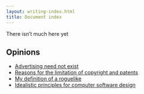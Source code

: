 ```yaml
---
layout: writing-index.html
title: Document index
---
```


<div id="left-comment">

There isn’t much here yet

</div>

<article>

# Opinions

- [Advertising need not exist](/writing/2024-advertising)
- [Reasons for the limitation of copyright and patents](/writing/2024-copyright)
- [My definition of a roguelike](/writing/2024-roguelike)
- [Idealistic principles for computer software design](/writing/2024-design)

</article>
